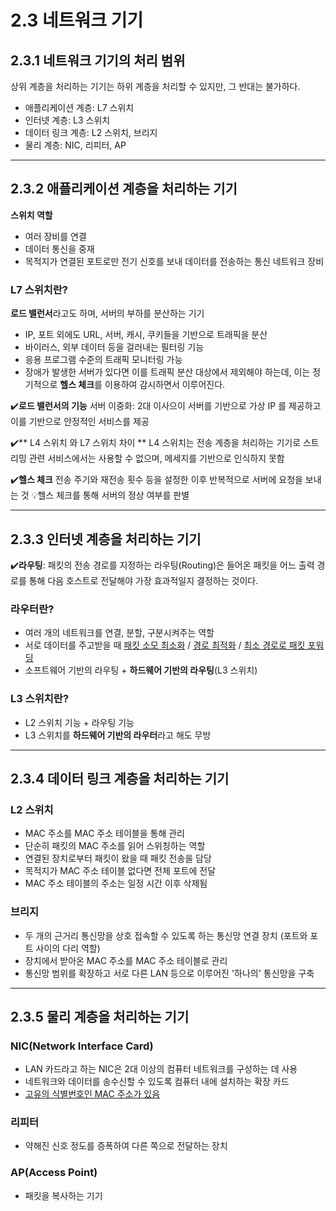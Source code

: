 # 2.3 네트워크 기기
## 2.3.1 네트워크 기기의 처리 범위
상위 계층을 처리하는 기기는 하위 계층을 처리할 수 있지만, 그 반대는 불가하다.
- 애플리케이션 계층: L7 스위치
- 인터넷 계층: L3 스위치
- 데이터 링크 계층: L2 스위치, 브리지
- 물리 계층: NIC, 리피터, AP
---
## 2.3.2 애플리케이션 계층을 처리하는 기기
**스위치 역할**
-  여러 장비를 연결
- 데이터 통신을 중재
- 목적지가 연결된 포트로만 전기 신호를 보내 데이터를 전송하는 통신 네트워크 장비
 
### L7 스위치란?
**로드 밸런서**라고도 하며, 서버의 부하를 분산하는 기기
- IP, 포트 외에도 URL, 서버, 캐시, 쿠키들을 기반으로 트래픽을 분산
- 바이러스, 외부 데이터 등을 걸러내는 필터링 기능
- 응용 프로그램 수준의 트래픽 모니터링 가능
- 장애가 발생한 서버가 있다면 이를 트래픽 분산 대상에서 제외해야 하는데, 이는 정기적으로 **헬스 체크**를 이용하여 감시하면서 이루어진다.

✔️**로드 밸런서의 기능**
서버 이중화: 2대 이사으이 서버를 기반으로 가상 IP 를 제공하고 이를 기반으로 안정적인 서비스를 제공

✔️** L4 스위치 와 L7 스위치 차이 **
L4 스위치는 전송 계층을 처리하는 기기로 스트리밍 관련 서비스에서는 사용할 수 없으며, 메세지를 기반으로 인식하지 못함

✔️**헬스 체크**
전송 주기와 재전송 횟수 등을 설정한 이후 반복적으로 서버에 요청을 보내는 것
💡헬스 체크를 통해 서버의 정상 여부를 판별

---
## 2.3.3 인터넷 계층을 처리하는 기기
✔️**라우팅**: 패킷의 전송 경로를 지정하는 라우팅(Routing)은  들어온 패킷을 어느 출력 경로를 통해 다음 호스트로 전달해야 가장 효과적일지 결정하는 것이다.

### 라우터란? 
- 여러 개의 네트워크를 연결, 분할, 구분시켜주는 역할 
- 서로 데이터를 주고받을 때 <u>패킷 소모 최소화</u> / <u>경로 최적화</u> / <u>최소 경로로 패킷 포워딩</u>
- 소프트웨어 기반의 라우팅 + **하드웨어 기반의 라우팅**(L3 스위치)

### L3 스위치란?
- L2 스위치 기능 + 라우팅 기능 
- L3 스위치를 **하드웨어 기반의 라우터**라고 해도 무방

---
## 2.3.4 데이터 링크 계층을 처리하는 기기
### L2 스위치
- MAC 주소를 MAC 주소 테이블을 통해 관리
- 단순히 패킷의 MAC 주소를 읽어 스위칭하는 역할
- 연결된 장치로부터 패킷이 왔을 때 패킷 전송을 담당
- 목적지가 MAC 주소 테이블 없다면 전체 포트에 전달
- MAC 주소 테이블의 주소는 일정 시간 이후 삭제됨
### 브리지
- 두 개의 근거리 통신망을 상호 접속할 수 있도록 하는 통신망 연결 장치 (포트와 포트 사이의 다리 역할)
- 장치에서 받아온 MAC 주소를 MAC 주소 테이블로 관리
- 통신망 범위를 확장하고 서로 다른 LAN 등으로 이루어진 '하나의' 통신망을 구축

---
## 2.3.5 물리 계층을 처리하는 기기
### NIC(Network Interface Card)
- LAN 카드라고 하는 NIC은 2대 이상의 컴퓨터 네트워크를 구성하는 데 사용
- 네트워크와 데이터를 송수신할 수 있도록 컴퓨터 내에 설치하는 확장 카드
- <u>고유의 식별번호인 MAC 주소가 있음</u>
### 리피터
- 약해진 신호 정도를 증폭하여 다른 쪽으로 전달하는 장치

### AP(Access Point)
- 패킷을 복사하는 기기
